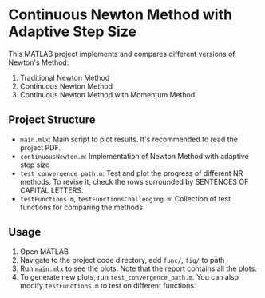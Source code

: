 # Continuous Newton Method with Adaptive Step Size

This MATLAB project implements and compares different versions of Newton's Method:
1. Traditional Newton Method
2. Continuous Newton Method
3. Continuous Newton Method with Momentum Method

## Project Structure

- `main.mlx`: Main script to plot results. It's recommended to read the project PDF.
- `continuousNewton.m`: Implementation of Newton Method with adaptive step size
- `test_convergence_path.m`: Test and plot the progress of different NR methods. To revise it, check the rows surrounded by SENTENCES OF CAPITAL LETTERS.
- `testFunctions.m`, `testFunctionsChallenging.m`: Collection of test functions for comparing the methods

## Usage

1. Open MATLAB
2. Navigate to the project code directory, add `func/`, `fig/` to path
3. Run `main.mlx` to see the plots. Note that the report contains all the plots.
4. To generate new plots, run `test_convergence_path.m`. You can also modify `testFunctions.m` to test on different functions.
